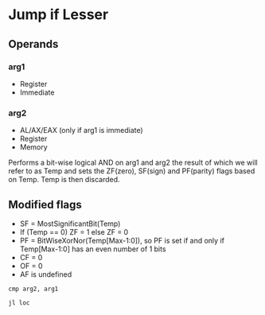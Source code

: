 # Jump if Lesser

## Operands

### arg1 
* Register
* Immediate

### arg2 
* AL/AX/EAX (only if arg1 is immediate)
* Register
* Memory

Performs a bit-wise logical AND on arg1 and arg2 the result of which we will refer to as Temp and sets the ZF(zero), SF(sign) and PF(parity) flags based on Temp. Temp is then discarded.

## Modified flags 
* SF = MostSignificantBit(Temp)
* If (Temp == 0) ZF = 1 else ZF = 0
* PF = BitWiseXorNor(Temp[Max-1:0]), so PF is set if and only if Temp[Max-1:0] has an even number of 1 bits
* CF = 0
* OF = 0
* AF is undefined



```
cmp arg2, arg1
```

```
jl loc
```


